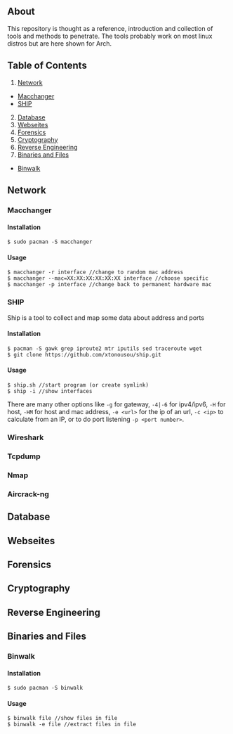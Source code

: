 ## About

This repository is thought as a reference, introduction and collection of tools and methods to penetrate.
The tools probably work on most linux distros but are here shown for Arch.

## Table of Contents

1. [Network](#network)
  - [Macchanger](#macchanger)
  - [SHIP](#ship)
  
2. [Database](#database)
3. [Webseites](#websites)
4. [Forensics](#forensics)
5. [Cryptography](#cryptography)
6. [Reverse Engineering](#reverse-engineering)
7. [Binaries and Files](#binaries-and-files)
  - [Binwalk](#binwalk)

## Network

### Macchanger

#### Installation

```
$ sudo pacman -S macchanger
``` 

#### Usage

```
$ macchanger -r interface //change to random mac address
$ macchanger --mac=XX:XX:XX:XX:XX:XX interface //choose specific
$ macchanger -p interface //change back to permanent hardware mac
```

### SHIP

Ship is a tool to collect and map some data about address and ports

#### Installation

```
$ pacman -S gawk grep iproute2 mtr iputils sed traceroute wget
$ git clone https://github.com/xtonousou/ship.git
```

#### Usage

```
$ ship.sh //start program (or create symlink)
$ ship -i //show interfaces
```

There are many other options like `-g` for gateway, `-4|-6` for ipv4/ipv6, `-H` for host, `-HM` for host and mac address, `-e <url>` for the ip of an url, `-c <ip>` to calculate from an IP, or to do port listening `-p <port number>`.
  
### Wireshark

### Tcpdump

### Nmap

### Aircrack-ng

## Database

## Webseites

## Forensics

## Cryptography

## Reverse Engineering

## Binaries and Files

### Binwalk

#### Installation
```
$ sudo pacman -S binwalk
```
#### Usage
```
$ binwalk file //show files in file
$ binwalk -e file //extract files in file
```





